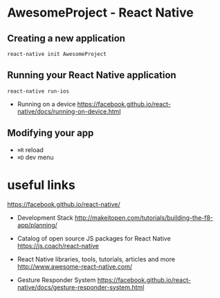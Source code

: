 # AwesomeProject - React Native

## Creating a new application
`react-native init AwesomeProject`

## Running your React Native application
`react-native run-ios`

- Running on a device
https://facebook.github.io/react-native/docs/running-on-device.html

## Modifying your app
- `⌘R` reload
- `⌘D` dev menu

# useful links
https://facebook.github.io/react-native/

- Development Stack
http://makeitopen.com/tutorials/building-the-f8-app/planning/

- Catalog of open source JS packages for React Native
https://js.coach/react-native

- React Native libraries, tools, tutorials, articles and more
http://www.awesome-react-native.com/

- Gesture Responder System
https://facebook.github.io/react-native/docs/gesture-responder-system.html

